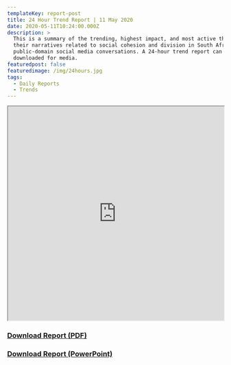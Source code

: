 ```yaml
---
templateKey: report-post
title: 24 Hour Trend Report | 11 May 2020
date: 2020-05-11T10:24:00.000Z
description: >
  This is a summary of the trending, highest impact, and most active themes and
  their narratives related to social cohesion and division in South African
  public-domain social media conversations. A 24-hour trend report can be
  downloaded for media.
featuredpost: false
featuredimage: /img/24hours.jpg
tags:
  - Daily Reports
  - Trends
---
```

<iframe src="https://drive.google.com/file/d/1EEoC2_23KlDeCDcjrJsG4FZri7-aER7Z/preview" width="100%" height="500"></iframe>
<br> <a href="https://drive.google.com/u/0/uc?id=1EEoC2_23KlDeCDcjrJsG4FZri7-aER7Z&export=download" target="blank"><h3><strong>Download Report (PDF)</h3></strong></a><a href="https://docs.google.com/presentation/d/16IikFlON0ahy7HO0QCZsb2gtpOaodNbBrApKbVedR00/edit?usp=sharing" target="blank"><h3><strong>Download Report (PowerPoint)</h3></strong></a>